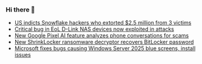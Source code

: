 ### Hi there 👋

<!--START_SECTION:feed-->
* [US indicts Snowflake hackers who extorted $2.5 million from 3 victims](https://www.bleepingcomputer.com/news/security/us-indicts-snowflake-hackers-who-extorted-25-million-from-3-victims/)
* [Critical bug in EoL D-Link NAS devices now exploited in attacks](https://www.bleepingcomputer.com/news/security/critical-bug-in-eol-d-link-nas-devices-now-exploited-in-attacks/)
* [New Google Pixel AI feature analyzes phone conversations for scams](https://www.bleepingcomputer.com/news/google/new-google-pixel-ai-feature-analyzes-phone-conversations-for-scams/)
* [New ShrinkLocker ransomware decryptor recovers BitLocker password](https://www.bleepingcomputer.com/news/security/new-shrinklocker-ransomware-decryptor-recovers-bitlocker-password/)
* [Microsoft fixes bugs causing Windows Server 2025 blue screens, install issues](https://www.bleepingcomputer.com/news/microsoft/microsoft-fixes-bugs-causing-windows-server-2025-blue-screens-install-issues/)
<!--END_SECTION:feed-->

<!--
**frankenk/frankenk** is a ✨ _special_ ✨ repository because its `README.md` (this file) appears on your GitHub profile.

Here are some ideas to get you started:

- 🔭 I’m currently working on ...
- 🌱 I’m currently learning ...
- 👯 I’m looking to collaborate on ...
- 🤔 I’m looking for help with ...
- 💬 Ask me about ...
- 📫 How to reach me: ...
- 😄 Pronouns: ...
- ⚡ Fun fact: ...
-->



